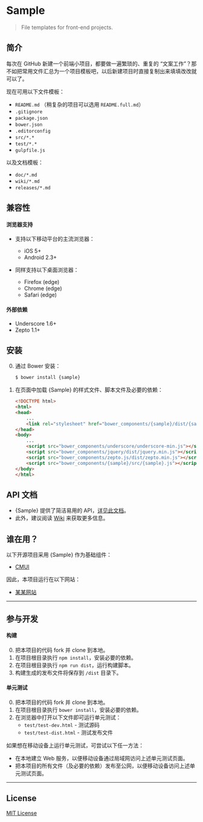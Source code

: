 # Sample

> File templates for front-end projects.

## 简介

每次在 GitHub 新建一个前端小项目，都要做一遍繁琐的、重复的 “文案工作”？那不如把常用文件汇总为一个项目模板吧，以后新建项目时直接复制出来填填改改就可以了。

现在可用以下文件模板：

* `README.md` （稍复杂的项目可以选用 `README.full.md`）
* `.gitignore`
* `package.json`
* `bower.json`
* `.editorconfig`
* `src/*.*`
* `test/*.*`
* `gulpfile.js`

以及文档模板：

* `doc/*.md`
* `wiki/*.md`
* `releases/*.md`

## 兼容性

#### 浏览器支持

* 支持以下移动平台的主流浏览器：
	* iOS 5+
	* Android 2.3+

* 同样支持以下桌面浏览器：
	* Firefox (edge)
	* Chrome (edge)
	* Safari (edge)

#### 外部依赖

* Underscore 1.6+
* Zepto 1.1+

## 安装

0. 通过 Bower 安装：

	```sh
	$ bower install {sample}
	```

0. 在页面中加载 {Sample} 的样式文件、脚本文件及必要的依赖：

	```html
	<!DOCTYPE html>
	<html>
	<head>
		...
		<link rel="stylesheet" href="bower_components/{sample}/dist/{sample}.css">
	</head>
	<body>
		...
		<script src="bower_components/underscore/underscore-min.js"></script>
		<script src="bower_components/jquery/dist/jquery.min.js"></script>
		<script src="bower_components/zepto.js/dist/zepto.min.js"></script>
		<script src="bower_components/{sample}/src/{sample}.js"></script>
	</body>
	</html>
	```

## API 文档

* {Sample} 提供了简洁易用的 API，[详见此文档](https://github.com/cssmagic/sample/issues/1)。
* 此外，建议阅读 [Wiki](https://github.com/cssmagic/sample/wiki) 来获取更多信息。

## 谁在用？

以下开源项目采用 {Sample} 作为基础组件：

* [CMUI](https://github.com/CMUI/CMUI)

因此，本项目运行在以下网站：

* [某某网站](https://github.com/cssmagic/sample)

***

## 参与开发

#### 构建

0. 把本项目的代码 fork 并 clone 到本地。
0. 在项目根目录执行 `npm install`，安装必要的依赖。
0. 在项目根目录执行 `npm run dist`，运行构建脚本。
0. 构建生成的发布文件将保存到 `/dist` 目录下。

#### 单元测试

0. 把本项目的代码 fork 并 clone 到本地。
0. 在项目根目录执行 `bower install`，安装必要的依赖。
0. 在浏览器中打开以下文件即可运行单元测试：
	* `test/test-dev.html` - 测试源码
	* `test/test-dist.html` - 测试发布文件

如果想在移动设备上运行单元测试，可尝试以下任一方法：

* 在本地建立 Web 服务，以便移动设备通过局域网访问上述单元测试页面。
* 把本项目的所有文件（及必要的依赖）发布至公网，以便移动设备访问上述单元测试页面。

***

## License

[MIT License](http://www.opensource.org/licenses/mit-license.php)
